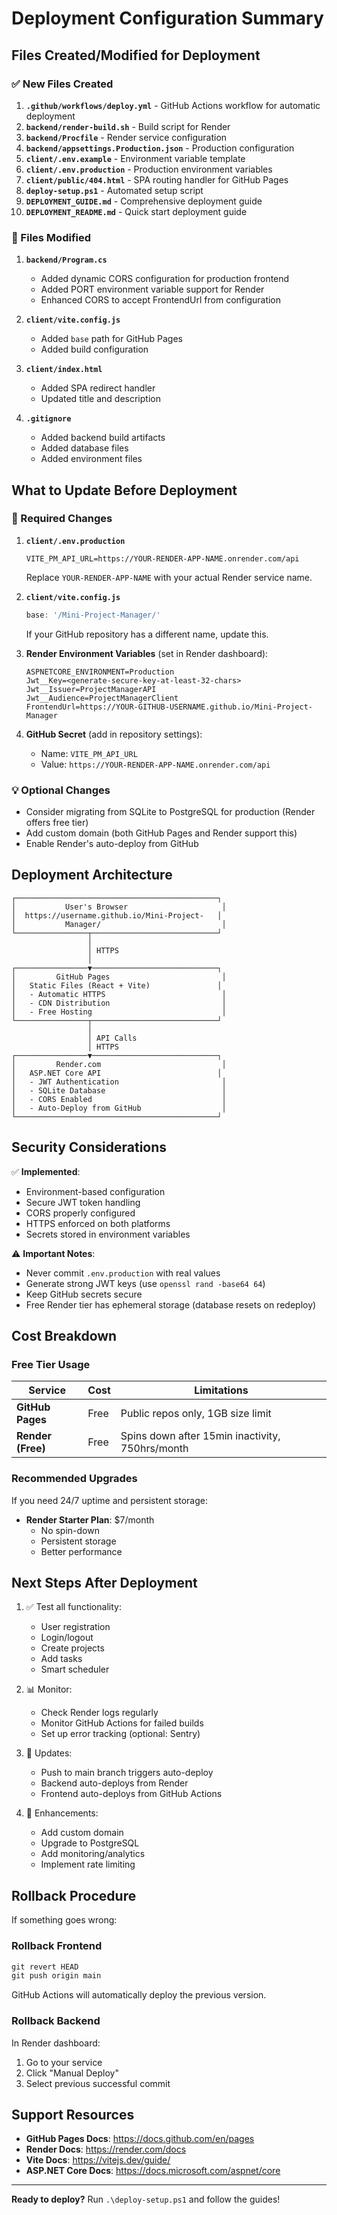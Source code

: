 # Deployment Configuration Summary

## Files Created/Modified for Deployment

### ✅ New Files Created

1. **`.github/workflows/deploy.yml`** - GitHub Actions workflow for automatic deployment
2. **`backend/render-build.sh`** - Build script for Render
3. **`backend/Procfile`** - Render service configuration
4. **`backend/appsettings.Production.json`** - Production configuration
5. **`client/.env.example`** - Environment variable template
6. **`client/.env.production`** - Production environment variables
7. **`client/public/404.html`** - SPA routing handler for GitHub Pages
8. **`deploy-setup.ps1`** - Automated setup script
9. **`DEPLOYMENT_GUIDE.md`** - Comprehensive deployment guide
10. **`DEPLOYMENT_README.md`** - Quick start deployment guide

### 🔧 Files Modified

1. **`backend/Program.cs`**
   - Added dynamic CORS configuration for production frontend
   - Added PORT environment variable support for Render
   - Enhanced CORS to accept FrontendUrl from configuration

2. **`client/vite.config.js`**
   - Added `base` path for GitHub Pages
   - Added build configuration

3. **`client/index.html`**
   - Added SPA redirect handler
   - Updated title and description

4. **`.gitignore`**
   - Added backend build artifacts
   - Added database files
   - Added environment files

## What to Update Before Deployment

### 🔴 Required Changes

1. **`client/.env.production`**
   ```env
   VITE_PM_API_URL=https://YOUR-RENDER-APP-NAME.onrender.com/api
   ```
   Replace `YOUR-RENDER-APP-NAME` with your actual Render service name.

2. **`client/vite.config.js`**
   ```javascript
   base: '/Mini-Project-Manager/'
   ```
   If your GitHub repository has a different name, update this.

3. **Render Environment Variables** (set in Render dashboard):
   ```
   ASPNETCORE_ENVIRONMENT=Production
   Jwt__Key=<generate-secure-key-at-least-32-chars>
   Jwt__Issuer=ProjectManagerAPI
   Jwt__Audience=ProjectManagerClient
   FrontendUrl=https://YOUR-GITHUB-USERNAME.github.io/Mini-Project-Manager
   ```

4. **GitHub Secret** (add in repository settings):
   - Name: `VITE_PM_API_URL`
   - Value: `https://YOUR-RENDER-APP-NAME.onrender.com/api`

### 💡 Optional Changes

- Consider migrating from SQLite to PostgreSQL for production (Render offers free tier)
- Add custom domain (both GitHub Pages and Render support this)
- Enable Render's auto-deploy from GitHub

## Deployment Architecture

```
┌─────────────────────────────────────────────┐
│           User's Browser                     │
│  https://username.github.io/Mini-Project-   │
│           Manager/                           │
└────────────────┬────────────────────────────┘
                 │
                 │ HTTPS
                 │
┌────────────────▼────────────────────────────┐
│         GitHub Pages                         │
│   Static Files (React + Vite)               │
│   - Automatic HTTPS                          │
│   - CDN Distribution                         │
│   - Free Hosting                             │
└────────────────┬────────────────────────────┘
                 │
                 │ API Calls
                 │ HTTPS
┌────────────────▼────────────────────────────┐
│         Render.com                           │
│   ASP.NET Core API                          │
│   - JWT Authentication                       │
│   - SQLite Database                          │
│   - CORS Enabled                             │
│   - Auto-Deploy from GitHub                  │
└─────────────────────────────────────────────┘
```

## Security Considerations

✅ **Implemented**:
- Environment-based configuration
- Secure JWT token handling
- CORS properly configured
- HTTPS enforced on both platforms
- Secrets stored in environment variables

⚠️ **Important Notes**:
- Never commit `.env.production` with real values
- Generate strong JWT keys (use `openssl rand -base64 64`)
- Keep GitHub secrets secure
- Free Render tier has ephemeral storage (database resets on redeploy)

## Cost Breakdown

### Free Tier Usage

| Service | Cost | Limitations |
|---------|------|-------------|
| **GitHub Pages** | Free | Public repos only, 1GB size limit |
| **Render (Free)** | Free | Spins down after 15min inactivity, 750hrs/month |

### Recommended Upgrades

If you need 24/7 uptime and persistent storage:
- **Render Starter Plan**: $7/month
  - No spin-down
  - Persistent storage
  - Better performance

## Next Steps After Deployment

1. ✅ Test all functionality:
   - User registration
   - Login/logout
   - Create projects
   - Add tasks
   - Smart scheduler

2. 📊 Monitor:
   - Check Render logs regularly
   - Monitor GitHub Actions for failed builds
   - Set up error tracking (optional: Sentry)

3. 🔄 Updates:
   - Push to main branch triggers auto-deploy
   - Backend auto-deploys from Render
   - Frontend auto-deploys from GitHub Actions

4. 🚀 Enhancements:
   - Add custom domain
   - Upgrade to PostgreSQL
   - Add monitoring/analytics
   - Implement rate limiting

## Rollback Procedure

If something goes wrong:

### Rollback Frontend
```powershell
git revert HEAD
git push origin main
```
GitHub Actions will automatically deploy the previous version.

### Rollback Backend
In Render dashboard:
1. Go to your service
2. Click "Manual Deploy"
3. Select previous successful commit

## Support Resources

- **GitHub Pages Docs**: https://docs.github.com/en/pages
- **Render Docs**: https://render.com/docs
- **Vite Docs**: https://vitejs.dev/guide/
- **ASP.NET Core Docs**: https://docs.microsoft.com/aspnet/core

---

**Ready to deploy?** Run `.\deploy-setup.ps1` and follow the guides!
